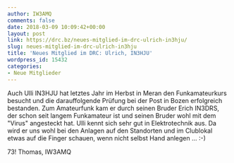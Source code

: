```yaml
---
author: IW3AMQ
comments: false
date: 2018-03-09 10:09:42+00:00
layout: post
link: https://drc.bz/neues-mitglied-im-drc-ulrich-in3hju/
slug: neues-mitglied-im-drc-ulrich-in3hju
title: 'Neues Mitglied im DRC: Ulrich, IN3HJU'
wordpress_id: 15432
categories:
- Neue Mitglieder
---
```


Auch Ulli IN3HJU hat letztes Jahr im Herbst in Meran den Funkamateurkurs besucht und die darauffolgende Prüfung bei der Post in Bozen erfolgreich bestanden. Zum Amateurfunk kam er durch seinen Bruder Erich IN3DRS, der schon seit langem Funkamateur ist und seinen Bruder wohl mit dem "Virus" angesteckt hat. Ulli kennt sich sehr gut in Elektrotechnik aus. Da wird er uns wohl bei den Anlagen auf den Standorten und im Clublokal etwas auf die Finger schauen, wenn nicht selbst Hand anlegen ... :-)


73! Thomas, IW3AMQ






